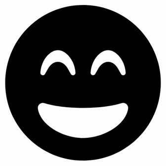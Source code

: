 <svg xmlns="http://www.w3.org/2000/svg" viewBox="0 0 496 512"><path d="M248 8C111 8 0 119 0 256s111 248 248 248 248-111 248-248S385 8 248 8zm80 144c23.8 0 52.7 29.3 56 71.4.7 8.6-10.8 11.9-14.9 4.5l-9.5-17c-7.7-13.7-19.2-21.6-31.5-21.6s-23.8 7.9-31.5 21.6l-9.5 17c-4.1 7.3-15.6 4-14.9-4.5 3.1-42.1 32-71.4 55.8-71.4zm-160 0c23.8 0 52.7 29.3 56 71.4.7 8.6-10.8 11.9-14.9 4.5l-9.5-17c-7.7-13.7-19.2-21.6-31.5-21.6s-23.8 7.9-31.5 21.6l-9.5 17c-4.2 7.4-15.6 4-14.9-4.5 3.1-42.1 32-71.4 55.8-71.4zm80 280c-60.6 0-134.5-38.3-143.8-93.3-2-11.9 9.4-21.6 20.7-17.9C155.1 330.5 200 336 248 336s92.9-5.5 123.1-15.2c11.4-3.7 22.6 6.1 20.7 17.9-9.3 55-83.2 93.3-143.8 93.3z"/></svg>
<!--
Font Awesome Free 5.3.1 by @fontawesome - https://fontawesome.com
License - https://fontawesome.com/license/free (Icons: CC BY 4.0, Fonts: SIL OFL 1.1, Code: MIT License)
-->                                                                                                                                                                                                                                                                                                                         